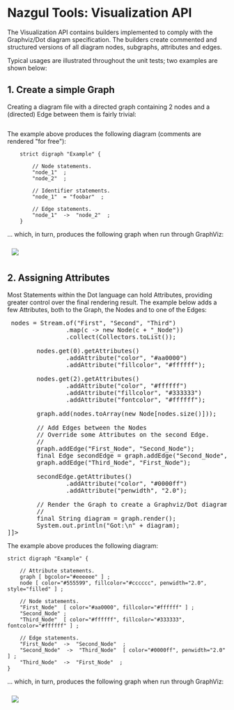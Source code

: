 # Nazgul Tools: Visualization API

The Visualization API contains builders implemented to comply with the Graphviz/Dot
diagram specification. The builders create commented and structured versions of all
diagram nodes, subgraphs, attributes and edges. 

Typical usages are illustrated throughout the unit tests; two examples are shown below:

## 1. Create a simple Graph 

Creating a diagram file with a directed graph containing 2 nodes and a (directed) Edge
between them is fairly trivial:

<pre class="brush: java" title="Example Graph"><![CDATA[

        // Create the Graph parent.
        final boolean directed = true;
        final boolean strict = true;
        final Graph graph = new Graph("Example", directed, strict);

        // Add two Nodes to the Graph
        final Node node1 = new Node("node_1");
        final Node node2 = new Node("node_2");
        graph.add(node1, node2);
        
        // Add an extra identifier for node 1.
        graph.add(new Identifier(node1.getId(), "foobar"));
        
        // Add an Edge between Node1 and Node2.
        // Note: use the IDs of the from and to Nodes as arguments.  
        graph.addEdge("node_1", "node_2");
        
        // Render the Graph to create a Graphviz/Dot diagram
        final String diagram = graph.render();
]]></pre>

The example above produces the following diagram (comments are rendered "for free"):
        
        strict digraph "Example" { 
        
            // Node statements.
            "node_1"  ;
            "node_2"  ;
        
            // Identifier statements.
            "node_1"  = "foobar"  ;
        
            // Edge statements.
            "node_1"  ->  "node_2"  ;
        } 

... which, in turn, produces the following graph when run through GraphViz:

<img src="images/exampleGraph.png" style="margin:10px;" />

## 2. Assigning Attributes

Most Statements within the Dot language can hold Attributes, providing greater
control over the final rendering result. The example below adds a few Attributes,
both to the Graph, the Nodes and to one of the Edges:

<pre class="brush: java" title="Example Graph with Attributes"><![CDATA[

        // Create a directed and strict Graph parent.
        // Add some default attributes for the Graph and for its Nodes.
        //
        final Graph graph = new Graph("Example", true, true);
        graph.add(Attribute.AttributeType.GRAPH.get().addAttribute("bgcolor", "#eeeeee"));
        graph.add(Attribute.AttributeType.NODE.get()
                .addAttribute("color", "#555599")
                .addAttribute("fillcolor", "#cccccc")
                .addAttribute("penwidth", "2.0")
                .addAttribute("style", "filled"));

        // Add some Nodes to the Graph
        // Add some Attributes to override the standard ones.
        //
        final List<Node> nodes = Stream.of("First", "Second", "Third")
                .map(c -> new Node(c + "_Node"))
                .collect(Collectors.toList());

        nodes.get(0).getAttributes()
                .addAttribute("color", "#aa0000")
                .addAttribute("fillcolor", "#ffffff");

        nodes.get(2).getAttributes()
                .addAttribute("color", "#ffffff")
                .addAttribute("fillcolor", "#333333")
                .addAttribute("fontcolor", "#ffffff");

        graph.add(nodes.toArray(new Node[nodes.size()]));

        // Add Edges between the Nodes
        // Override some Attributes on the second Edge.
        //
        graph.addEdge("First_Node", "Second_Node");
        final Edge secondEdge = graph.addEdge("Second_Node", "Third_Node");
        graph.addEdge("Third_Node", "First_Node");

        secondEdge.getAttributes()
                .addAttribute("color", "#0000ff")
                .addAttribute("penwidth", "2.0");

        // Render the Graph to create a Graphviz/Dot diagram
        //
        final String diagram = graph.render();
        System.out.println("Got:\n" + diagram);
]]></pre>

The example above produces the following diagram:

    strict digraph "Example" {

        // Attribute statements.
        graph [ bgcolor="#eeeeee" ] ;
        node [ color="#555599", fillcolor="#cccccc", penwidth="2.0", style="filled" ] ;

        // Node statements.
        "First_Node"  [ color="#aa0000", fillcolor="#ffffff" ] ;
        "Second_Node" ;
        "Third_Node"  [ color="#ffffff", fillcolor="#333333", fontcolor="#ffffff" ] ;

        // Edge statements.
        "First_Node"  ->  "Second_Node"  ;
        "Second_Node"  ->  "Third_Node"  [ color="#0000ff", penwidth="2.0" ] ;
        "Third_Node"  ->  "First_Node"  ;
    }
    
... which, in turn, produces the following graph when run through GraphViz:

<img src="images/exampleAttributesGraph.png" style="margin:10px;" />    
